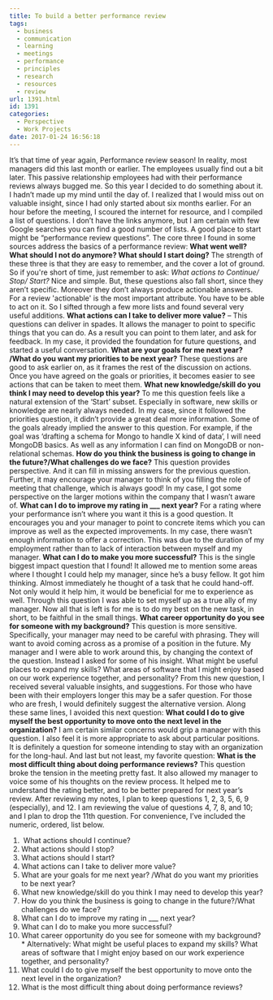```yaml
---
title: To build a better performance review
tags:
  - business
  - communication
  - learning
  - meetings
  - performance
  - principles
  - research
  - resources
  - review
url: 1391.html
id: 1391
categories:
  - Perspective
  - Work Projects
date: 2017-01-24 16:56:18
---
```


It’s that time of year again, Performance review season! In reality, most managers did this last month or earlier. The employees usually find out a bit later. This passive relationship employees had with their performance reviews always bugged me. So this year I decided to do something about it. I hadn’t made up my mind until the day of. I realized that I would miss out on valuable insight, since I had only started about six months earlier. For an hour before the meeting, I scoured the internet for resource, and I compiled a list of questions. I don’t have the links anymore, but I am certain with few Google searches you can find a good number of lists. A good place to start might be “performance review questions”. The core three I found in some sources address the basics of a performance review: **What went well? What should I not do anymore? What should I start doing?** The strength of these three is that they are easy to remember, and the cover a lot of ground. So if you're short of time, just remember to ask: _What actions to Continue/ Stop/ Start?_ Nice and simple. But, these questions also fall short, since they aren’t specific. Moreover they don’t always produce actionable answers. For a review 'actionable' is the most important attribute. You have to be able to act on it. So I sifted through a few more lists and found several very useful additions. **What actions can I take to deliver more value?** – This questions can deliver in spades. It allows the manager to point to specific things that you can do. As a result you can point to them later, and ask for feedback. In my case, it provided the foundation for future questions, and started a useful conversation. **What are your goals for me next year? /What do you want my priorities to be next year?** These questions are good to ask earlier on, as it frames the rest of the discussion on actions. Once you have agreed on the goals or priorities, it becomes easier to see actions that can be taken to meet them. **What new knowledge/skill do you think I may need to develop this year?** To me this question feels like a natural extension of the ‘Start’ subset. Especially in software, new skills or knowledge are nearly always needed. In my case, since it followed the priorities question, it didn’t provide a great deal more information. Some of the goals already implied the answer to this question. For example, if the goal was ‘drafting a schema for Mongo to handle X kind of data’, I will need MongoDB basics. As well as any information I can find on MongoDB or non-relational schemas. **How do you think the business is going to change in the future?/What challenges do we face?** This question provides perspective. And it can fill in missing answers for the previous question. Further, it may encourage your manager to think of you filling the role of meeting that challenge, which is always good! In my case, I got some perspective on the larger motions within the company that I wasn’t aware of. **What can I do to improve my rating in ___ next year?** For a rating where your performance isn’t where you want it this is a good question. It encourages you and your manager to point to concrete items which you can improve as well as the expected improvements. In my case, there wasn’t enough information to offer a correction. This was due to the duration of my employment rather than to lack of interaction between myself and my manager. **What can I do to make you more successful?** This is the single biggest impact question that I found! It allowed me to mention some areas where I thought I could help my manager, since he’s a busy fellow. It got him thinking. Almost immediately he thought of a task that he could hand-off. Not only would it help him, it would be beneficial for me to experience as well. Through this question I was able to set myself up as a true ally of my manager. Now all that is left is for me is to do my best on the new task, in short, to be faithful in the small things. **What career opportunity do you see for someone with my background?** This question is more sensitive. Specifically, your manager may need to be careful with phrasing. They will want to avoid coming across as a promise of a position in the future. My manager and I were able to work around this, by changing the context of the question. Instead I asked for some of his insight. What might be useful places to expand my skills? What areas of software that I might enjoy based on our work experience together, and personality? From this new question, I received several valuable insights, and suggestions. For those who have been with their employers longer this may be a safer question. For those who are fresh, I would definitely suggest the alternative version. Along these same lines, I avoided this next question: **What could I do to give myself the best opportunity to move onto the next level in the organization?** I am certain similar concerns would grip a manager with this question. I also feel it is more appropriate to ask about particular positions. It is definitely a question for someone intending to stay with an organization for the long-haul. And last but not least, my favorite question: **What is the most difficult thing about doing performance reviews?** This question broke the tension in the meeting pretty fast. It also allowed my manager to voice some of his thoughts on the review process. It helped me to understand the rating better, and to be better prepared for next year’s review. After reviewing my notes, I plan to keep questions 1, 2, 3, 5, 6, 9 (especially), and 12. I am reviewing the value of questions 4, 7, 8, and 10; and I plan to drop the 11th question. For convenience, I’ve included the numeric, ordered, list below.

1.   What actions should I continue?
2.  What actions should I stop?
3.  What actions should I start?
4.  What actions can I take to deliver more value?
5.  What are your goals for me next year? /What do you want my priorities to be next year?
6.  What new knowledge/skill do you think I may need to develop this year?
7.  How do you think the business is going to change in the future?/What challenges do we face?
8.  What can I do to improve my rating in ___ next year?
9.  What can I do to make you more successful?
10.  What career opportunity do you see for someone with my background?
    *   Alternatively: What might be useful places to expand my skills? What areas of software that I might enjoy based on our work experience together, and personality?
11.  What could I do to give myself the best opportunity to move onto the next level in the organization?
12.  What is the most difficult thing about doing performance reviews?